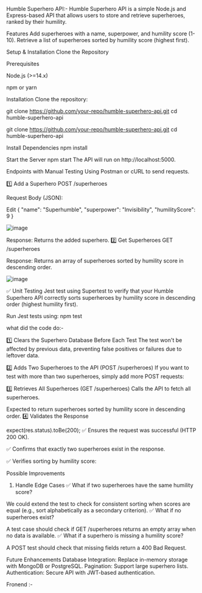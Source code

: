 
Humble Superhero API:-
Humble Superhero API is a simple Node.js and Express-based API that allows users to store and retrieve superheroes, ranked by their humility.


Features
Add superheroes with a name, superpower, and humility score (1-10).
Retrieve a list of superheroes sorted by humility score (highest first).


Setup & Installation
Clone the Repository

Prerequisites

Node.js (>=14.x)

npm or yarn

Installation
Clone the repository:

git clone https://github.com/your-repo/humble-superhero-api.git
cd humble-superhero-api

git clone https://github.com/your-repo/humble-superhero-api.git
cd humble-superhero-api


Install Dependencies
npm install


Start the Server
npm start
The API will run on http://localhost:5000.



Endpoints with Manual Testing Using Postman or cURL to send requests.

1️⃣ Add a Superhero
POST /superheroes

Request Body (JSON):

Edit
{
  "name": "Superhumble",
  "superpower": "Invisibility",
  "humilityScore": 9
}

![image](https://github.com/user-attachments/assets/8c24a7e0-9597-4acf-902f-75eb414593c8)


Response: Returns the added superhero.
2️⃣ Get Superheroes
GET /superheroes

Response: Returns an array of superheroes sorted by humility score in descending order.

![image](https://github.com/user-attachments/assets/6758f92f-f446-45d4-a8bb-9b6c2a72937a)


✅ Unit Testing 
Jest test using Supertest to verify that your Humble Superhero API correctly sorts superheroes by humility score in descending order (highest humility first).

Run Jest tests using:
npm test

what  did the code do:-


1️⃣ Clears the Superhero Database Before Each Test
The test won't be affected by previous data, preventing false positives or failures due to leftover data.


2️⃣ Adds Two Superheroes to the API (POST /superheroes)
If you want to test with more than two superheroes, simply add more POST requests:


3️⃣ Retrieves All Superheroes (GET /superheroes)
   Calls the API to fetch all superheroes.

Expected to return superheroes sorted by humility score in descending order.
4️⃣ Validates the Response

expect(res.status).toBe(200);
✅ Ensures the request was successful (HTTP 200 OK).

✅ Confirms that exactly two superheroes exist in the response.

✅ Verifies sorting by humility score:




Possible Improvements
1. Handle Edge Cases
✅ What if two superheroes have the same humility score?

We could extend the test to check for consistent sorting when scores are equal (e.g., sort alphabetically as a secondary criterion).
✅ What if no superheroes exist?

A test case should check if GET /superheroes returns an empty array when no data is available.
✅ What if a superhero is missing a humility score?

A POST test should check that missing fields return a 400 Bad Request.


Future Enhancements
Database Integration: Replace in-memory storage with MongoDB or PostgreSQL.
Pagination: Support large superhero lists.
Authentication: Secure API with JWT-based authentication.



Fronend :-
